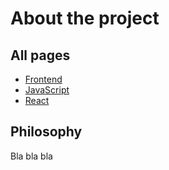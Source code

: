 # About the project

<ProjectDescription/>

## All pages

* [Frontend](/frontend/)
* [JavaScript](/javascript/)
* [React](/react/)


## Philosophy

Bla bla bla

